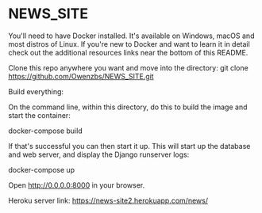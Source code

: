 # NEWS_SITE
You'll need to have Docker installed. It's available on Windows, macOS and most distros of Linux. If you're new to Docker and want to learn it in detail check out the additional resources links near the bottom of this README.

Clone this repo anywhere you want and move into the directory: git clone https://github.com/Owenzbs/NEWS_SITE.git

Build everything:

On the command line, within this directory, do this to build the image and start the container:

docker-compose build

If that's successful you can then start it up. This will start up the database and web server, and display the Django runserver logs:

docker-compose up

Open http://0.0.0.0:8000 in your browser.


Heroku server link:
https://news-site2.herokuapp.com/news/
